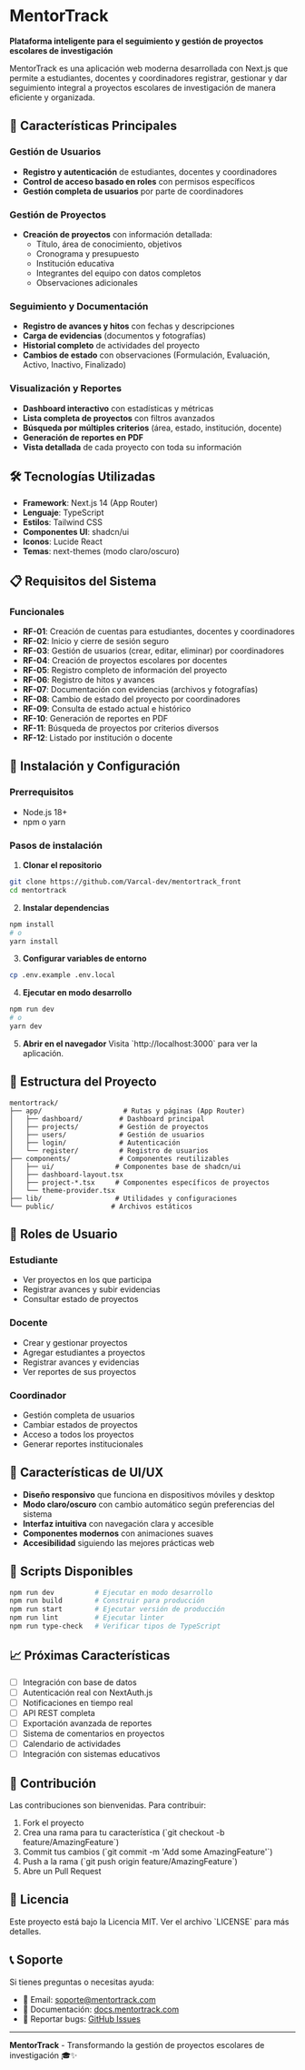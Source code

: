 # MentorTrack

**Plataforma inteligente para el seguimiento y gestión de proyectos escolares de investigación**

MentorTrack es una aplicación web moderna desarrollada con Next.js que permite a estudiantes, docentes y coordinadores registrar, gestionar y dar seguimiento integral a proyectos escolares de investigación de manera eficiente y organizada.

## 🚀 Características Principales

### Gestión de Usuarios
- **Registro y autenticación** de estudiantes, docentes y coordinadores
- **Control de acceso basado en roles** con permisos específicos
- **Gestión completa de usuarios** por parte de coordinadores

### Gestión de Proyectos
- **Creación de proyectos** con información detallada:
  - Título, área de conocimiento, objetivos
  - Cronograma y presupuesto
  - Institución educativa
  - Integrantes del equipo con datos completos
  - Observaciones adicionales

### Seguimiento y Documentación
- **Registro de avances y hitos** con fechas y descripciones
- **Carga de evidencias** (documentos y fotografías)
- **Historial completo** de actividades del proyecto
- **Cambios de estado** con observaciones (Formulación, Evaluación, Activo, Inactivo, Finalizado)

### Visualización y Reportes
- **Dashboard interactivo** con estadísticas y métricas
- **Lista completa de proyectos** con filtros avanzados
- **Búsqueda por múltiples criterios** (área, estado, institución, docente)
- **Generación de reportes en PDF**
- **Vista detallada** de cada proyecto con toda su información

## 🛠️ Tecnologías Utilizadas

- **Framework**: Next.js 14 (App Router)
- **Lenguaje**: TypeScript
- **Estilos**: Tailwind CSS
- **Componentes UI**: shadcn/ui
- **Iconos**: Lucide React
- **Temas**: next-themes (modo claro/oscuro)

## 📋 Requisitos del Sistema

### Funcionales
- **RF-01**: Creación de cuentas para estudiantes, docentes y coordinadores
- **RF-02**: Inicio y cierre de sesión seguro
- **RF-03**: Gestión de usuarios (crear, editar, eliminar) por coordinadores
- **RF-04**: Creación de proyectos escolares por docentes
- **RF-05**: Registro completo de información del proyecto
- **RF-06**: Registro de hitos y avances
- **RF-07**: Documentación con evidencias (archivos y fotografías)
- **RF-08**: Cambio de estado del proyecto por coordinadores
- **RF-09**: Consulta de estado actual e histórico
- **RF-10**: Generación de reportes en PDF
- **RF-11**: Búsqueda de proyectos por criterios diversos
- **RF-12**: Listado por institución o docente

## 🚀 Instalación y Configuración

### Prerrequisitos
- Node.js 18+ 
- npm o yarn

### Pasos de instalación

1. **Clonar el repositorio**
```bash
git clone https://github.com/Varcal-dev/mentortrack_front
cd mentortrack
```

2. **Instalar dependencias**
```bash
npm install
# o
yarn install
```

3. **Configurar variables de entorno**
```bash
cp .env.example .env.local
```

4. **Ejecutar en modo desarrollo**
```bash
npm run dev
# o
yarn dev
```

5. **Abrir en el navegador**
Visita \`http://localhost:3000\` para ver la aplicación.

## 📁 Estructura del Proyecto

```
mentortrack/
├── app/                    # Rutas y páginas (App Router)
│   ├── dashboard/         # Dashboard principal
│   ├── projects/          # Gestión de proyectos
│   ├── users/             # Gestión de usuarios
│   ├── login/             # Autenticación
│   └── register/          # Registro de usuarios
├── components/            # Componentes reutilizables
│   ├── ui/               # Componentes base de shadcn/ui
│   ├── dashboard-layout.tsx
│   ├── project-*.tsx     # Componentes específicos de proyectos
│   └── theme-provider.tsx
├── lib/                  # Utilidades y configuraciones
└── public/              # Archivos estáticos
```

## 👥 Roles de Usuario

### Estudiante
- Ver proyectos en los que participa
- Registrar avances y subir evidencias
- Consultar estado de proyectos

### Docente
- Crear y gestionar proyectos
- Agregar estudiantes a proyectos
- Registrar avances y evidencias
- Ver reportes de sus proyectos

### Coordinador
- Gestión completa de usuarios
- Cambiar estados de proyectos
- Acceso a todos los proyectos
- Generar reportes institucionales

## 🎨 Características de UI/UX

- **Diseño responsivo** que funciona en dispositivos móviles y desktop
- **Modo claro/oscuro** con cambio automático según preferencias del sistema
- **Interfaz intuitiva** con navegación clara y accesible
- **Componentes modernos** con animaciones suaves
- **Accesibilidad** siguiendo las mejores prácticas web

## 🔧 Scripts Disponibles

```bash
npm run dev          # Ejecutar en modo desarrollo
npm run build        # Construir para producción
npm run start        # Ejecutar versión de producción
npm run lint         # Ejecutar linter
npm run type-check   # Verificar tipos de TypeScript
```

## 📈 Próximas Características

- [ ] Integración con base de datos
- [ ] Autenticación real con NextAuth.js
- [ ] Notificaciones en tiempo real
- [ ] API REST completa
- [ ] Exportación avanzada de reportes
- [ ] Sistema de comentarios en proyectos
- [ ] Calendario de actividades
- [ ] Integración con sistemas educativos

## 🤝 Contribución

Las contribuciones son bienvenidas. Para contribuir:

1. Fork el proyecto
2. Crea una rama para tu característica (\`git checkout -b feature/AmazingFeature\`)
3. Commit tus cambios (\`git commit -m 'Add some AmazingFeature'\`)
4. Push a la rama (\`git push origin feature/AmazingFeature\`)
5. Abre un Pull Request

## 📄 Licencia

Este proyecto está bajo la Licencia MIT. Ver el archivo \`LICENSE\` para más detalles.

## 📞 Soporte

Si tienes preguntas o necesitas ayuda:

- 📧 Email: soporte@mentortrack.com
- 📖 Documentación: [docs.mentortrack.com](https://docs.mentortrack.com)
- 🐛 Reportar bugs: [GitHub Issues](https://github.com/tu-usuario/mentortrack/issues)

---

**MentorTrack** - Transformando la gestión de proyectos escolares de investigación 🎓✨
